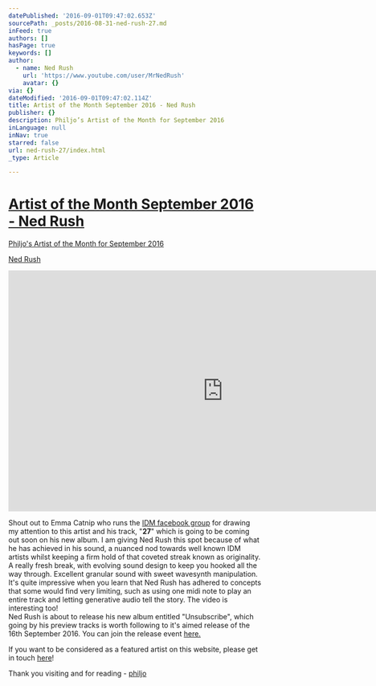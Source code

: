 ```yaml
---
datePublished: '2016-09-01T09:47:02.653Z'
sourcePath: _posts/2016-08-31-ned-rush-27.md
inFeed: true
authors: []
hasPage: true
keywords: []
author:
  - name: Ned Rush
    url: 'https://www.youtube.com/user/MrNedRush'
    avatar: {}
via: {}
dateModified: '2016-09-01T09:47:02.114Z'
title: Artist of the Month September 2016 - Ned Rush
publisher: {}
description: Philjo’s Artist of the Month for September 2016
inLanguage: null
inNav: true
starred: false
url: ned-rush-27/index.html
_type: Article

---
```

# [Artist of the Month September 2016 - Ned Rush][0]

[Philjo's Artist of the Month for September 2016][1]

[Ned Rush][1]

<iframe src="https://cdn.embedly.com/widgets/media.html?src=https%3A%2F%2Fwww.youtube.com%2Fembed%2FQUVf_tnBmwY%3Ffeature%3Doembed&amp;url=http%3A%2F%2Fwww.youtube.com%2Fwatch%3Fv%3DQUVf_tnBmwY&amp;image=https%3A%2F%2Fi.ytimg.com%2Fvi%2FQUVf_tnBmwY%2Fhqdefault.jpg&amp;key=b7d04c9b404c499eba89ee7072e1c4f7&amp;type=text%2Fhtml&amp;schema=youtube" width="854" height="480" scrolling="no" frameborder="0" allowfullscreen="" style=""></iframe>

Shout out to Emma Catnip who runs the [IDM facebook group][2] for drawing my attention to this artist and his track, "**27**" which is going to be coming out soon on his new album. I am giving Ned Rush this spot because of what he has achieved in his sound, a nuanced nod towards well known IDM artists whilst keeping a firm hold of that coveted streak known as originality. A really fresh break, with evolving sound design to keep you hooked all the way through. Excellent granular sound with sweet wavesynth manipulation. It's quite impressive when you learn that Ned Rush has adhered to concepts that some would find very limiting, such as using one midi note to play an entire track and letting generative audio tell the story. The video is interesting too!  
Ned Rush is about to release his new album entitled "Unsubscribe", which going by his preview tracks is worth following to it's aimed release of the 16th September 2016\. You can join the release event [here.][3]

If you want to be considered as a featured artist on this website, please get in touch [here][4]!

Thank you visiting and for reading - [philjo][5]

[0]: https://thegrid.ai/philjo/ned-rush-27/ "Title link"
[1]: https://thegrid.ai/philjo/ned-rush-27 "Artist of the Month Sept 2016"
[2]: https://www.facebook.com/groups/idmfan/
[3]: https://www.facebook.com/events/365212463809780/
[4]: https://www.facebook.com/philjomusic "philjo on facebook"
[5]: https://thegrid.ai/philjo/